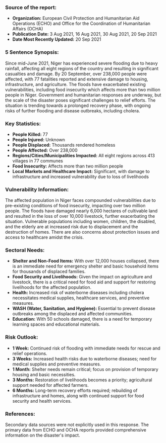 ### Source of the report:

- **Organization:** European Civil Protection and Humanitarian Aid Operations (ECHO) and Office for the Coordination of Humanitarian Affairs (OCHA)
- **Publication Date:** 3 Aug 2021, 16 Aug 2021, 30 Aug 2021, 20 Sep 2021
- **Date Most Recently Updated:** 20 Sep 2021

### 5 Sentence Synopsis:

Since mid-June 2021, Niger has experienced severe flooding due to heavy rainfall, affecting all eight regions of the country and resulting in significant casualties and damage. By 20 September, over 238,000 people were affected, with 77 fatalities reported and extensive damage to housing, infrastructure, and agriculture. The floods have exacerbated existing vulnerabilities, including food insecurity which affects more than two million people in Niger. Government and humanitarian responses are underway, but the scale of the disaster poses significant challenges to relief efforts. The situation is trending towards a prolonged recovery phase, with ongoing risks of further flooding and disease outbreaks, including cholera.

### Key Statistics:

- **People Killed:** 77
- **People Injured:** Unknown
- **People Displaced:** Thousands rendered homeless
- **People Affected:** Over 238,000
- **Regions/Cities/Municipalities Impacted:** All eight regions across 413 villages in 77 communes
- **Food Insecurity:** Affects more than two million people
- **Local Markets and Healthcare Impact:** Significant, with damage to infrastructure and increased vulnerability due to loss of livelihoods

### Vulnerability Information:

The affected population in Niger faces compounded vulnerabilities due to pre-existing conditions of food insecurity, impacting over two million people. The floods have damaged nearly 6,000 hectares of cultivable land and resulted in the loss of over 10,000 livestock, further exacerbating the situation. Vulnerable populations including women, children, the disabled, and the elderly are at increased risk due to displacement and the destruction of homes. There are also concerns about protection issues and access to healthcare amidst the crisis.

### Sectoral Needs:

- **Shelter and Non-Food Items:** With over 12,000 houses collapsed, there is an immediate need for emergency shelter and basic household items for thousands of displaced families.
- **Food Security and Livelihoods:** Given the impact on agriculture and livestock, there is a critical need for food aid and support for restoring livelihoods for the affected population.
- **Health:** Increased risk of waterborne diseases including cholera necessitates medical supplies, healthcare services, and preventive measures.
- **WASH (Water, Sanitation, and Hygiene):** Essential to prevent disease outbreaks among the displaced and affected communities.
- **Education:** With 50 schools damaged, there is a need for temporary learning spaces and educational materials.

### Risk Outlook:

- **1 Week:** Continued risk of flooding with immediate needs for rescue and relief operations.
- **3 Weeks:** Increased health risks due to waterborne diseases; need for medical supplies and preventive measures.
- **1 Month:** Shelter needs remain critical; focus on provision of temporary housing and basic necessities.
- **3 Months:** Restoration of livelihoods becomes a priority; agricultural support needed for affected farmers.
- **6 Months:** Long-term recovery efforts required; rebuilding of infrastructure and homes, along with continued support for food security and health services.

### References:

Secondary data sources were not explicitly used in this response. The primary data from ECHO and OCHA reports provided comprehensive information on the disaster's impact.
